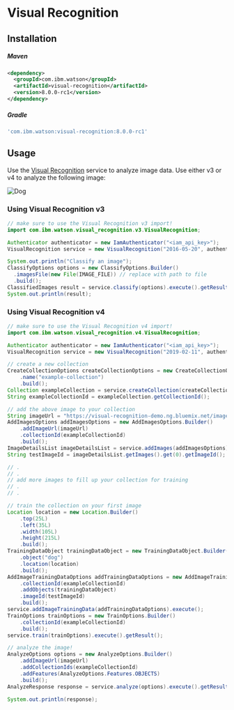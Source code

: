 # Visual Recognition

## Installation

##### Maven
```xml
<dependency>
  <groupId>com.ibm.watson</groupId>
  <artifactId>visual-recognition</artifactId>
  <version>8.0.0-rc1</version>
</dependency>
```

##### Gradle
```gradle
'com.ibm.watson:visual-recognition:8.0.0-rc1'
```

## Usage
Use the [Visual Recognition][visual_recognition] service to analyze image data. Use either v3 or v4 to analyze the following image:

![Dog](https://visual-recognition-demo.ng.bluemix.net/images/samples/5.jpg)

### Using Visual Recognition v3

```java
// make sure to use the Visual Recognition v3 import!
import com.ibm.watson.visual_recognition.v3.VisualRecognition;

Authenticator authenticator = new IamAuthenticator("<iam_api_key>");
VisualRecognition service = new VisualRecognition("2016-05-20", authenticator);

System.out.println("Classify an image");
ClassifyOptions options = new ClassifyOptions.Builder()
  .imagesFile(new File(IMAGE_FILE)) // replace with path to file
  .build();
ClassifiedImages result = service.classify(options).execute().getResult();
System.out.println(result);
```

### Using Visual Recognition v4

```java
// make sure to use the Visual Recognition v4 import!
import com.ibm.watson.visual_recognition.v4.VisualRecognition;

Authenticator authenticator = new IamAuthenticator("<iam_api_key>");
VisualRecognition service = new VisualRecognition("2019-02-11", authenticator);

// create a new collection
CreateCollectionOptions createCollectionOptions = new CreateCollectionOptions.Builder()
    .name("example-collection")
    .build();
Collection exampleCollection = service.createCollection(createCollectionOptions).execute().getResult();
String exampleCollectionId = exampleCollection.getCollectionId();

// add the above image to your collection
String imageUrl = "https://visual-recognition-demo.ng.bluemix.net/images/samples/5.jpg";
AddImagesOptions addImagesOptions = new AddImagesOptions.Builder()
    .addImageUrl(imageUrl)
    .collectionId(exampleCollectionId)
    .build();
ImageDetailsList imageDetailsList = service.addImages(addImagesOptions).execute().getResult();
String testImageId = imageDetailsList.getImages().get(0).getImageId();

// .
// .
// add more images to fill up your collection for training
// .
// .

// train the collection on your first image
Location location = new Location.Builder()
    .top(25L)
    .left(35L)
    .width(105L)
    .height(215L)
    .build();
TrainingDataObject trainingDataObject = new TrainingDataObject.Builder()
    .object("dog")
    .location(location)
    .build();
AddImageTrainingDataOptions addTrainingDataOptions = new AddImageTrainingDataOptions.Builder()
    .collectionId(exampleCollectionId)
    .addObjects(trainingDataObject)
    .imageId(testImageId)
    .build();
service.addImageTrainingData(addTrainingDataOptions).execute();
TrainOptions trainOptions = new TrainOptions.Builder()
    .collectionId(exampleCollectionId)
    .build();
service.train(trainOptions).execute().getResult();

// analyze the image!
AnalyzeOptions options = new AnalyzeOptions.Builder()
    .addImageUrl(imageUrl)
    .addCollectionIds(exampleCollectionId)
    .addFeatures(AnalyzeOptions.Features.OBJECTS)
    .build();
AnalyzeResponse response = service.analyze(options).execute().getResult();

System.out.println(response);
```


[visual_recognition]: https://cloud.ibm.com/docs/services/visual-recognition?topic=visual-recognition-getting-started-tutorial
